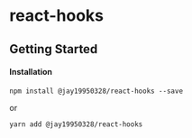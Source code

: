 # react-hooks

## Getting Started

#### Installation

```
npm install @jay19950328/react-hooks --save
```

or

```
yarn add @jay19950328/react-hooks
```
